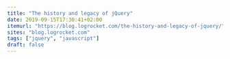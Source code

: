 ```yaml
---
title: "The history and legacy of jQuery"
date: 2019-09-15T17:30:41+02:00
itemurl: "https://blog.logrocket.com/the-history-and-legacy-of-jquery/"
sites: "blog.logrocket.com"
tags: ["jquery", "javascript"]
draft: false
---
```


